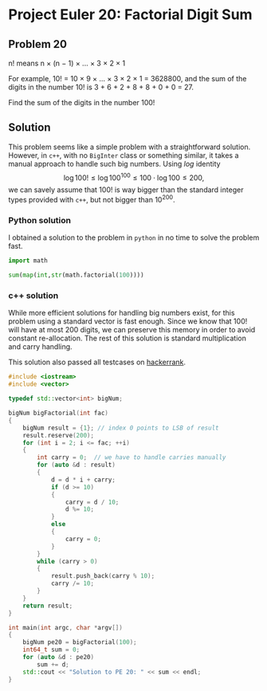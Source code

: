 # Project Euler 20: Factorial Digit Sum

## Problem 20

n! means n × (n − 1) × ... × 3 × 2 × 1

For example, 10! = 10 × 9 × ... × 3 × 2 × 1 = 3628800,
and the sum of the digits in the number 10! is 3 + 6 + 2 + 8 + 8 + 0 + 0 = 27.

Find the sum of the digits in the number 100!

## Solution

This problem seems like a simple problem with a straightforward solution. However, in `c++`, with no `BigInter` class or something similar, it takes a manual approach to handle such big numbers. Using $log$ identity
$$\log 100! \leq \log 100^{100} \leq 100 \cdot \log 100 \leq 200,$$ we can savely assume that $100!$ is way bigger than the standard integer types provided with `c++`, but not bigger than $10^{200}$.

### Python solution

I obtained a solution to the problem in `python` in no time to solve the problem fast.

```python
import math

sum(map(int,str(math.factorial(100))))
```

### c++ solution

While more efficient solutions for handling big numbers exist, for this problem using a standard vector is fast enough. Since we know that $100!$ will have at most 200 digits, we can preserve this memory in order to avoid constant re-allocation. The rest of this solution is standard multiplication and carry handling.

This solution also passed all testcases on [hackerrank](https://www.hackerrank.com/contests/projecteuler/challenges/euler020/problem).

```c++
#include <iostream>
#include <vector>

typedef std::vector<int> bigNum;

bigNum bigFactorial(int fac)
{
	bigNum result = {1}; // index 0 points to LSB of result
	result.reserve(200);
	for (int i = 2; i <= fac; ++i)
	{
		int carry = 0;  // we have to handle carries manually
		for (auto &d : result)
		{
			d = d * i + carry;
			if (d >= 10)
			{
				carry = d / 10;
				d %= 10;
			}
			else
			{
				carry = 0;
			}
		}
		while (carry > 0)
		{
			result.push_back(carry % 10);
			carry /= 10;
		}
	}
	return result;
}

int main(int argc, char *argv[])
{
	bigNum pe20 = bigFactorial(100);
	int64_t sum = 0;
	for (auto &d : pe20)
		sum += d;
	std::cout << "Solution to PE 20: " << sum << endl;
}
```
